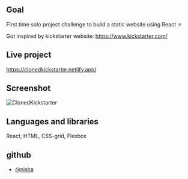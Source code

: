 ## Goal

First time solo project challenge to build a static website using React ⚛️ 

Got inspired by kickstarter website: https://www.kickstarter.com/

## Live project
https://clonedkickstarter.netlify.app/

## Screenshot
![ClonedKickstarter](https://github.com/user-attachments/assets/fda6db14-a93d-466d-bb97-c7c2eb6d1632)

## Languages and libraries
React, HTML, CSS-grid, Flexbox

## github
- [@nisha](https://github.com/NishaVijai)
